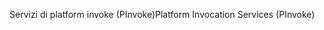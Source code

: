 <span data-ttu-id="e8d10-101">Servizi di platform invoke (PInvoke)</span><span class="sxs-lookup"><span data-stu-id="e8d10-101">Platform Invocation Services (PInvoke)</span></span>
